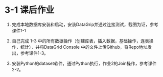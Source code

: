 # 3-1 课后作业



1. 完成本地数据库安装和启动，安装DataGrip并通过连接测试，截图为证，参考课件1-1

2. 自己完成 1-3 中的所有数据操作（创建库表，插入数据，基础操作，连表操作，统计），并将DataGrid Console 中的文件上传Github，将Repo地址发出，参考课件1-3。

3. 安装Python的dataset软件，通过Python执行，作业2的Join操作，参考课件 2-2。

   

